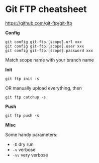 Git FTP cheatsheet
==================

https://github.com/git-ftp/git-ftp

**Config**

```
git config git-ftp.[scope].url xxx
git config git-ftp.[scope].user xxx
git config git-ftp.[scope].password xxx
```

Match scope name with your branch name

**Init**

```
git ftp init -s
```

OR manually upload everything, then

```
git ftp catchup -s
```

**Push**

```
git ftp push -s
```

**Misc**

Some handy parameters:
* `-D` dry run
* `-v` verbose
* `-vv` very verbose